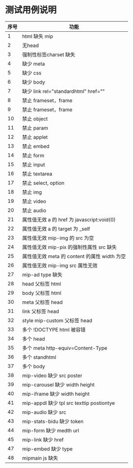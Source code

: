 # 测试用例说明
序号|功能
---|---
1 | html 缺失 mip
2 | 无head
3 | 强制性标签charset 缺失
4 | 缺少 meta
5 | 缺少 css
6 | 缺少 body
7 | 缺少 link rel="standardhtml" href=""
8 | 禁止 frameset，frame
9 | 禁止 frameset，frame
10| 禁止 object
11| 禁止 param
12| 禁止 applet
13| 禁止 embed
14| 禁止 form
15| 禁止 input
16| 禁止 textarea
17| 禁止 select, option
18| 禁止 img
19| 禁止 video
20| 禁止 audio
21| 属性值无效 a 的 href 为 javascript:void(0)
22| 属性值无效 a 的 target 为 _self
23| 属性值无效 mip-img 的 src 为空
24| 属性值无效 mip-pix 的强制性属性 src 缺失
25| 属性值无效 meta 的 content 的属性 width 为空
26| 属性值无效 mip-img src 属性无效
27| mip-ad  type 缺失
28| head 父标签 html 
29| body 父标签 html
30| meta 父标签 head
31| link 父标签 head
32| style mip-custom 父标签 head
33| 多个 !DOCTYPE html 被容错
34| 多个 head
35| 多个 meta http-equiv=Content-Type
36| 多个 standhtml
37| 多个 body
38| mip-video 缺少 src poster
39| mip-carousel 缺少 width height
40| mip-iframe 缺少 width height
41| mip-appdl 缺少 tpl src texttip postiontye
42| mip-audio 缺少 src
43| mip-stats-bidu 缺少 token
44| mip-form 缺少 medth url
45| mip-link 缺少 href
47| mip-embed 缺少 type
48| mipmain js 缺失

